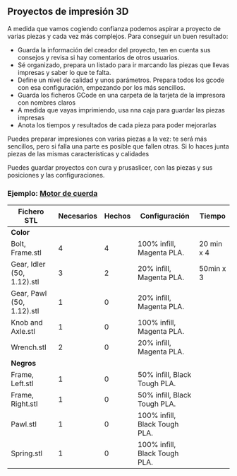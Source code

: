## Proyectos de impresión 3D

A medida que vamos cogiendo confianza podemos aspirar a proyecto de varias piezas y cada vez más complejos. Para conseguir un buen resultado:

* Guarda la información del creador del proyecto, ten en cuenta sus consejos y revisa si hay comentarios de otros usuarios.
* Sé organizado, prepara un listado para ir marcando las piezas que llevas impresas y saber lo que te falta.
* Define un nivel de calidad y unos parámetros. Prepara todos los gcode con esa configuración, empezando por los más sencillos.
* Guarda los ficheros GCode en una carpeta de la tarjeta de la impresora con nombres claros
* A medida que vayas imprimiendo, usa nna caja para guardar las piezas impresas
* Anota los tiempos y resultados de cada pieza para poder mejorarlas


Puedes preparar impresiones con varias piezas a la vez: te será más sencillos, pero si falla una parte es posible que fallen otras. Si lo haces junta piezas de las mismas características y calidades

Puedes guardar proyectos con cura y prusaslicer, con las piezas y sus posiciones y las  configuraciones.

### Ejemplo: [Motor de cuerda](https://www.instructables.com/id/PLA-Spring-Motor-Demonstrator-2/)


|Fichero STL|Necesarios|Hechos|Configuración|Tiempo
|---|---|---|---|---
| **Color**|
|Bolt, Frame.stl|4|4|100% infill, Magenta PLA.|20 min x 4
|Gear, Idler (50, 1.12).stl|3|2|20% infill, Magenta PLA.|50min x 3
|Gear, Pawl (50, 1.12).stl|1|0| 20% infill, Magenta PLA.
|Knob and Axle.stl|1|0| 100% infill, Magenta PLA.
|Wrench.stl|2|0| 20% infill, Magenta PLA.
| **Negros**|
|Frame, Left.stl|1|0| 50% infill, Black Tough PLA.
|Frame, Right.stl|1|0| 50% infill, Black Tough PLA.
|Pawl.stl|1|0| 100% infill, Black Tough PLA.
|Spring.stl|1|0| 100% infill, Black Tough PLA.

